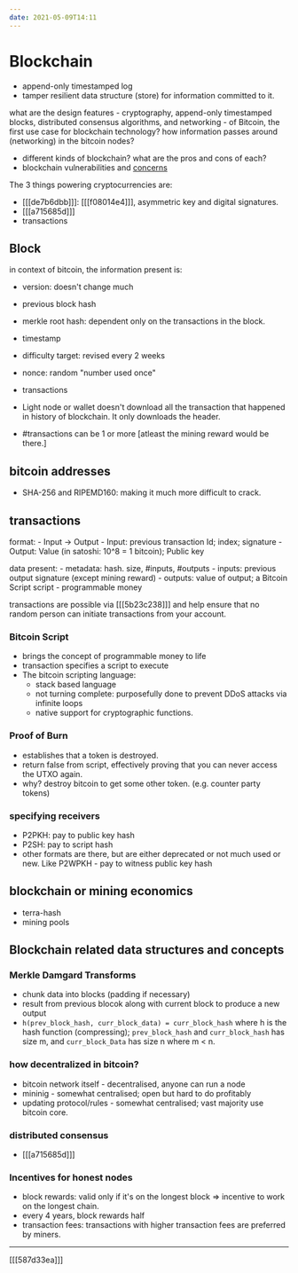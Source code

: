 ```yaml
---
date: 2021-05-09T14:11
---
```


# Blockchain

- append-only timestamped log
- tamper resilient data structure (store) for information committed to it.


what are the design features - cryptography, append-only timestamped blocks, distributed consensus algorithms, and networking - of Bitcoin, the first use case for blockchain technology?
how information passes around (networking) in the bitcoin nodes?
- different kinds of blockchain? what are the pros and cons of each?
- blockchain vulnerabilities and [concerns](https://ethereum.org/en/whitepaper/#miscellanea-and-concerns)



The 3 things powering cryptocurrencies are:
- [[[de7b6dbb]]]: [[[f08014e4]]], asymmetric key and digital signatures.
- [[[a715685d]]]
- transactions


## Block
in context of bitcoin, the information present is:
- version: doesn't change much
- previous block hash
- merkle root hash: dependent only on the transactions in the block.
- timestamp
- difficulty target: revised every 2 weeks
- nonce: random "number used once"
- transactions


- Light node or wallet doesn't download all the transaction that happened in history of blockchain. It only downloads the header.
- #transactions can be 1 or more [atleast the mining reward would be there.]

## bitcoin addresses
- SHA-256 and RIPEMD160: making it much more difficult to crack.

## transactions
format:
    - Input -> Output
    - Input: previous transaction Id; index; signature
    - Output: Value (in satoshi: 10^8 = 1 bitcoin); Public key

data present:
    - metadata: hash. size, #inputs, #outputs
    - inputs: previous output signature (except mining reward)
    - outputs: value of output; a Bitcoin Script script - programmable money

transactions are possible via [[[5b23c238]]] and help ensure that no random person can initiate transactions from your account.

### Bitcoin Script
- brings the concept of programmable money to life
- transaction specifies a script to execute
- The bitcoin scripting language:
  - stack based language
  - not turning complete: purposefully done to prevent DDoS attacks via infinite loops
  - native support for cryptographic functions.
  
### Proof of Burn
- establishes that a token is destroyed.
- return false from script, effectively proving that you can never access the UTXO again.
- why? destroy bitcoin to get some other token. (e.g. counter party tokens)

### specifying receivers
- P2PKH: pay to public key hash
- P2SH: pay to script hash
- other formats are there, but are either deprecated or not much used or new. Like P2WPKH - pay to witness public key hash




## blockchain or mining economics
- terra-hash
- mining pools


## Blockchain related data structures and concepts

### Merkle Damgard Transforms 
- chunk data into blocks (padding if necessary)
- result from previous blocok along with current block to produce a new output
- `h(prev_block_hash, curr_block_data) = curr_block_hash` where h is the hash function (compressing); `prev_block_hash` and `curr_block_hash` has size m, and `curr_block_Data` has size n where m < n.



### how decentralized in bitcoin?
- bitcoin network itself - decentralised, anyone can run a node
- mininig - somewhat centralised; open but hard to do profitably
- updating protocol/rules - somewhat centralised; vast majority use bitcoin core.

### distributed consensus
- [[[a715685d]]]


### Incentives for honest nodes
- block rewards: valid only if it's on the longest block => incentive to work on the longest chain.
- every 4 years, block rewards half
- transaction fees: transactions with higher transaction fees are preferred by miners.



---
[[[587d33ea]]]
